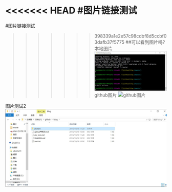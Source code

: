 <<<<<<< HEAD
﻿#图片链接测试
=======
#图片链接测试
>>>>>>> 398339a1e2e57c98cdbf8d5ccbf03dafb37f5775
##可以看到图片吗?
本地图片
![图片测试](picture/pic_test.jpg)
github图片
![github图片](https://github.com/leon0625/blog/blob/master/picture/pic_test.jpg)

图片测试2
![pic 2](pic2/pic/pic_test2.jpg)


